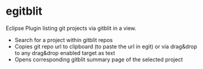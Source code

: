 egitblit
========
Eclipse Plugin listing git projects via gitblit in a view.
- Search for a project within gitblit repos
- Copies git repo url to clipboard (to paste the url in egit) or via drag&drop to any drag&drop enabled target as text
- Opens corresponding gitblit summary page of the selected project



